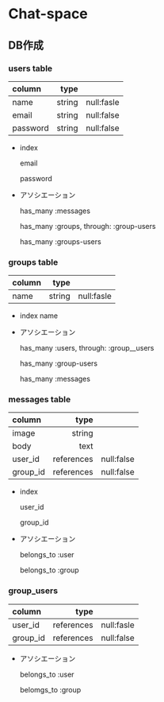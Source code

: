 # Chat-space

## DB作成

### users table


| column     | type        |              |
|:-----------|------------:|:------------:|
| name       |   string    |  null:fasle  |
| email      |    string   |  null:false  |
| password   |    string   |  null:false  |

* index

  email

  password

* アソシエーション

  has_many :messages

  has_many :groups, through: :group-users

  has_many :groups-users


### groups table
| column     | type        |              |
|:-----------|------------:|:------------:|
| name       |   string    |  null:fasle  |

* index
  name

* アソシエーション

  has_many :users, through: :group__users

  has_many :group-users

  has_many :messages


### messages table
| column     | type         |              |
|:-----------|-------------:|:------------:|
| image      |    string    |              |
| body       |    text      |              |
| user_id    |    references|  null:false  |
| group_id   |    references|  null:false  |

* index

  user_id

  group_id

* アソシエーション

  belongs_to :user

  belongs_to :group


### group_users
| column     | type        |              |
|:-----------|------------:|:------------:|
| user_id    |  references |  null:fasle  |
| group_id   |  references |  null:false  |

* アソシエーション

  belongs_to :user

  belomgs_to :group




